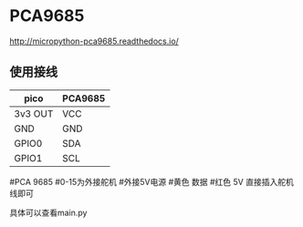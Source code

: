 # PCA9685

http://micropython-pca9685.readthedocs.io/

## 使用接线
|pico|PCA9685|
|-|-|
|3v3 OUT|VCC|
|GND|GND|
|GPIO0|SDA|
|GPIO1|SCL|


#PCA 9685
#0-15为外接舵机
#外接5V电源
#黄色 数据
#红色 5V
直接插入舵机线即可


具体可以查看main.py